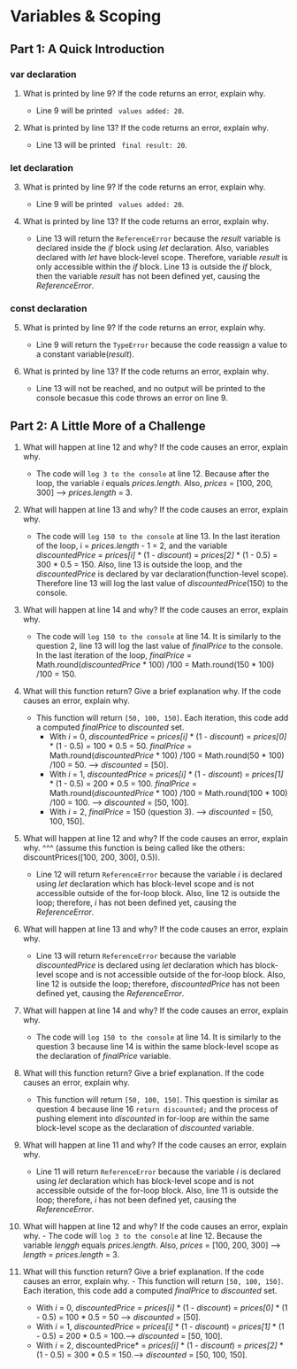 # Variables & Scoping
## Part 1: A Quick Introduction

### var declaration

1. What is printed by line 9? If the code returns an error, explain why.
   - Line 9 will be printed ``` values added: 20```.
  
2. What is printed by line 13? If the code returns an error, explain why.
   -  Line 13 will be printed ``` final result: 20```.
  
### let declaration

3. What is printed by line 9? If the code returns an error, explain why. 
    - Line 9 will be printed ``` values added: 20```.

4. What is printed by line 13? If the code returns an error, explain why. 
    - Line 13 will return the ```ReferenceError``` because the *result* variable is declared inside the *if* block using *let* declaration. Also, variables declared with *let* have block-level scope. Therefore, variable *result* is only accessible within the *if* block. Line 13 is outside the *if* block, then the variable *result* has not been defined yet, causing the *ReferenceError*.

### const declaration

5. What is printed by line 9? If the code returns an error, explain why.
    - Line 9 will return the ```TypeError``` because the code reassign a value to a constant variable(*result*).

6. What is printed by line 13? If the code returns an error, explain why.
    - Line 13 will not be reached, and no output will be printed to the console becasue this code throws an error on line 9.

## Part 2: A Little More of a Challenge

1. What will happen at line 12 and why? If the code causes an error, explain why.
    - The code will `log 3 to the console` at line 12. Because after the loop, the variable *i* equals *prices.length*. Also, *prices* = [100, 200, 300] --> *prices.length* = 3.

2. What will happen at line 13 and why? If the code causes an error, explain why. 
   - The code will `log 150 to the console` at line 13. In the last iteration of the loop, i = *prices.length* - 1 = 2, and the variable *discountedPrice* = *prices[i]* * (1 - *discount*) =  *prices[2]* * (1 - 0.5) = 300 * 0.5 = 150. Also, line 13 is outside the loop, and the *discountedPrice* is declared by var declaration(function-level scope). Therefore line 13 will log the last value of *discountedPrice*(150) to the console.

3. What will happen at line 14 and why? If the code causes an error, explain why. 
    - The code will `log 150 to the console` at line 14. It is similarly to the question 2, line 13 will log the last value of *finalPrice* to the console. In the last iteration of the loop, *finalPrice* = Math.round(*discountedPrice* * 100) /100 = Math.round(150 * 100) /100 = 150.

4.  What will this function return? Give a brief explanation why. If the code causes an error, explain why.
    - This function will return `[50, 100, 150]`. Each iteration, this code add a computed *finalPrice* to *discounted* set. 
      - With *i* = 0, *discountedPrice* = *prices[i]* * (1 - *discount*) =  *prices[0]* * (1 - 0.5) = 100 * 0.5 = 50. *finalPrice* = Math.round(*discountedPrice* * 100) /100 = Math.round(50 * 100) /100 = 50. --> *discounted* = [50].
      - With *i* = 1, *discountedPrice* = *prices[i]* * (1 - *discount*) =  *prices[1]* * (1 - 0.5) = 200 * 0.5 = 100. *finalPrice* = Math.round(*discountedPrice* * 100) /100 = Math.round(100 * 100) /100 = 100. --> *discounted* = [50, 100].
      -  With *i* = 2, *finalPrice* = 150 (question 3). --> *discounted* = [50, 100, 150].

5.  What will happen at line 12 and why?  If the code causes an error, explain why. ^^^ (assume this function is being called like the others: discountPrices([100, 200, 300], 0.5)).
    - Line 12 will return `ReferenceError` because the variable *i* is declared using *let* declaration which has block-level scope and is not accessible outside of the for-loop block. Also, line 12 is outside the loop; therefore, *i*  has not been defined yet, causing the *ReferenceError*.

6. What will happen at line 13 and why? If the code causes an error, explain why.
     - Line 13 will return `ReferenceError` because the variable *discountedPrice* is declared using *let* declaration which has block-level scope and is not accessible outside of the for-loop block. Also, line 12 is outside the loop; therefore, *discountedPrice*  has not been defined yet, causing the *ReferenceError*.

7. What will happen at line 14 and why? If the code causes an error, explain why. 
    - The code will `log 150 to the console` at line 14. It is similarly to the question 3 because line 14 is within the same block-level scope as the declaration of *finalPrice* variable.
  
8. What will this function return? Give a brief explanation. If the code causes an error, explain why.
   - This function will return `[50, 100, 150]`. This question is  similar as question 4 because line 16 `return discounted;` and the process of pushing element into *discounted* in for-loop are within the same block-level scope as the declaration of *discounted* variable.  

9.  What will happen at line 11 and why? If the code causes an error, explain why.
    - Line 11 will return `ReferenceError` because the variable *i* is declared using *let* declaration which has block-level scope and is not accessible outside of the for-loop block. Also, line 11 is outside the loop; therefore, *i*  has not been defined yet, causing the *ReferenceError*.

10.  What will happen at line 12 and why? If the code causes an error, explain why.
    - The code will `log 3 to the console` at line 12. Because the variable *lenggh* equals *prices.length*. Also, *prices* = [100, 200, 300] --> *length* = *prices.length* = 3.

11.  What will this function return? Give a brief explanation. If the code causes an error, explain why. 
    - This function will return `[50, 100, 150]`. Each iteration, this code add a computed *finalPrice* to *discounted* set. 
      - With *i* = 0, *discountedPrice* = *prices[i]* * (1 - *discount*) =  *prices[0]* * (1 - 0.5) = 100 * 0.5 = 50 --> *discounted* = [50].
      - With *i* = 1, *discountedPrice* = *prices[i]* * (1 - *discount*) =  *prices[1]* * (1 - 0.5) = 200 * 0.5 = 100.--> *discounted* = [50, 100].
      -  With *i* = 2, discountedPrice* = *prices[i]* * (1 - *discount*) =  *prices[2]* * (1 - 0.5) = 300 * 0.5 = 150.--> *discounted* = [50, 100, 150].